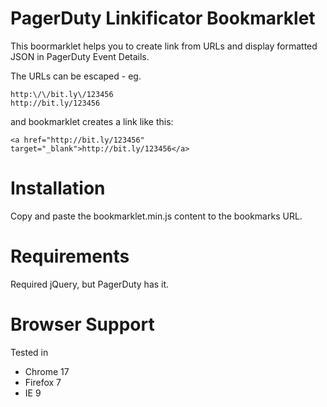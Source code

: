 # PagerDuty Linkificator Bookmarklet

This boormarklet helps you to create link from URLs and display formatted JSON in PagerDuty Event Details.

The URLs can be escaped - eg.

	http:\/\/bit.ly\/123456
	http://bit.ly/123456

and bookmarklet creates a link like this:

	<a href="http://bit.ly/123456" target="_blank">http://bit.ly/123456</a>

# Installation

Copy and paste the bookmarklet.min.js content to the bookmarks URL.

# Requirements

Required jQuery, but PagerDuty has it.

# Browser Support

Tested in

  * Chrome 17
  * Firefox 7
  * IE 9